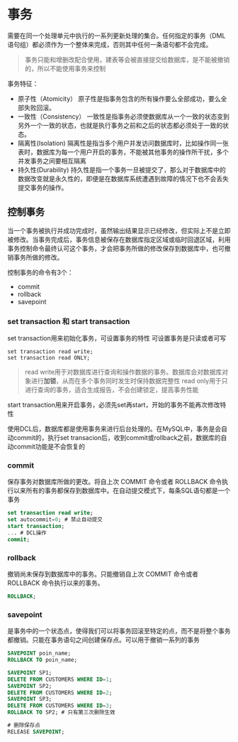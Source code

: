 # 事务
需要在同一个处理单元中执行的一系列更新处理的集合。任何指定的事务（DML语句组）都必须作为一个整体来完成，否则其中任何一条语句都不会完成。

> 事务只能和增删改配合使用，建表等会被直接提交给数据库，是不能被撤销的，所以不能使用事务来控制

事务特征：
* 原子性（Atomicity）
    原子性是指事务包含的所有操作要么全部成功，要么全部失败回滚。
* 一致性（Consistency）
    一致性是指事务必须使数据库从一个一致的状态变到另外一个一致的状态，也就是执行事务之前和之后的状态都必须处于一致的状态。
* 隔离性(Isolation)
    隔离性是指当多个用户并发访问数据库时，比如操作同一张表时，数据库为每一个用户开启的事务，不能被其他事务的操作所干扰，多个并发事务之间要相互隔离
* 持久性(Durability)
    持久性是指一个事务一旦被提交了，那么对于数据库中的数据改变就是永久性的，即便是在数据库系统遭遇到故障的情况下也不会丢失提交事务的操作。

## 控制事务
当一个事务被执行并成功完成时，虽然输出结果显示已经修改，但实际上不是立即被修改。当事务完成后，事务信息被保存在数据库指定区域或临时回退区域，利用事务控制命令最终认可这个事务，才会把事务所做的修改保存到数据库中，也可撤销事务所做的修改。

控制事务的命令有3个：
* commit
* rollback
* savepoint

### set transaction 和 start transaction
set transaction用来初始化事务，可设置事务的特性
可设置事务是只读或者可写

```
set transaction read write;
set transaction read ONLY;
```
> read write用于对数据库进行查询和操作数据的事务。数据库会对数据库对象进行**加锁**，从而在多个事务同时发生时保持数据完整性
> read only用于只进行查询的事务，适合生成报告，不会创建锁定，提高事务性能

start transaction用来开启事务，必须先set再start，开始的事务不能再次修改特性

使用DCL后，数据库都是使用事务来进行后台处理的。在MySQL中，事务是会自动commit的，执行set transacion后，收到commit或rollback之前，数据库的自动commit功能是不会恢复的

### commit
保存事务对数据库所做的更改。将自上次 COMMIT 命令或者 ROLLBACK 命令执行以来所有的事务都保存到数据库中。在自动提交模式下，每条SQL语句都是一个事务

```sql
set transaction read write;
set autocommit=0; # 禁止自动提交
start transaction;
... # DCL操作
commit;
```

### rollback
撤销尚未保存到数据库中的事务。只能撤销自上次 COMMIT 命令或者 ROLLBACK 命令执行以来的事务。

```sql
ROLLBACK;
```

### savepoint
是事务中的一个状态点，使得我们可以将事务回滚至特定的点，而不是将整个事务都撤销。只能在事务语句之间创建保存点。可以用于撤销一系列的事务

```sql
SAVEPOINT poin_name;
ROLLBACK TO poin_name;

SAVEPOINT SP1;
DELETE FROM CUSTOMERS WHERE ID=1;
SAVEPOINT SP2;
DELETE FROM CUSTOMERS WHERE ID=2;
SAVEPOINT SP3;
DELETE FROM CUSTOMERS WHERE ID=3;
ROLLBACK TO SP2; # 只有第三次删除生效

# 删除保存点
RELEASE SAVEPOINT;
```
                      